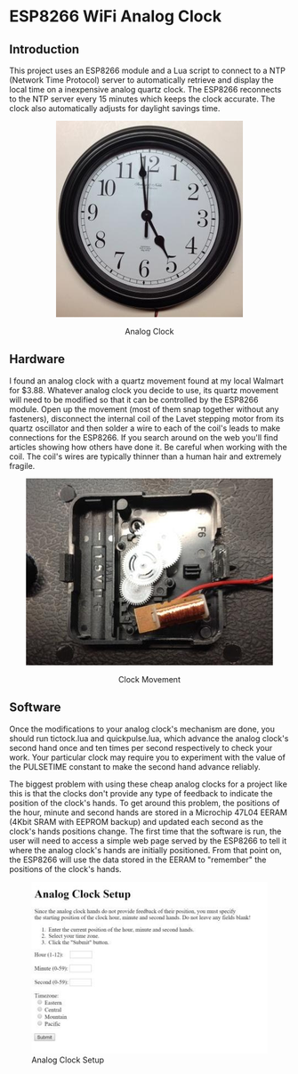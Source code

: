 # ESP8266 WiFi Analog Clock
## Introduction
This project uses an ESP8266 module and a Lua script to connect to a NTP (Network Time Protocol) server to automatically retrieve and display the local time on a inexpensive analog quartz clock. The ESP8266 reconnects to the NTP server every 15 minutes which keeps the clock accurate. The clock also automatically adjusts for daylight savings time.
<p align="center"><img src="/images/Analog%20Clock.jpeg"/>
<p align="center">Analog Clock</p>

## Hardware
I found an analog clock with a quartz movement found at my local Walmart for $3.88. Whatever analog clock you decide to use, its quartz movement will need to be modified so that it can be controlled by the ESP8266 module. Open up the movement (most of them snap together without any fasteners), disconnect the internal coil of the Lavet stepping motor from its quartz oscillator and then solder a wire to each of the coil's leads to make connections for the ESP8266. If you search around on the web you'll find articles showing how others have done it. Be careful when working with the coil. The coil's wires are typically thinner than a human hair and extremely fragile.
<p align="center"><img src="/images/Clock%20Movement.jpeg"/>
<p align="center">Clock Movement<p align="center">

## Software
Once the modifications to your analog clock's mechanism are done, you should run tictock.lua and quickpulse.lua, which advance the analog clock's second hand once and ten times per second respectively to check your work. Your particular clock may require you to experiment with the value of the  PULSETIME constant to make the second hand advance reliably.

The biggest problem with using these cheap analog clocks for a project like this is that the clocks don't provide any type of feedback to indicate the position of the clock's hands.  To get around this problem, the positions of the hour, minute and second hands are stored in a Microchip 47L04 EERAM (4Kbit SRAM with EEPROM backup) and updated each second as the clock's hands positions change. The first time that the software is run, the user will need to access a simple web page served by the ESP8266 to tell it where the analog clock's hands are initially positioned. From that point on, the ESP8266 will use the data stored in the EERAM to "remember" the positions of the clock's hands.
<figure>
  <img src="/images/analogClockSetup.jpg"/>
  <figcaption>Analog Clock Setup</figcaption>
</figure>
